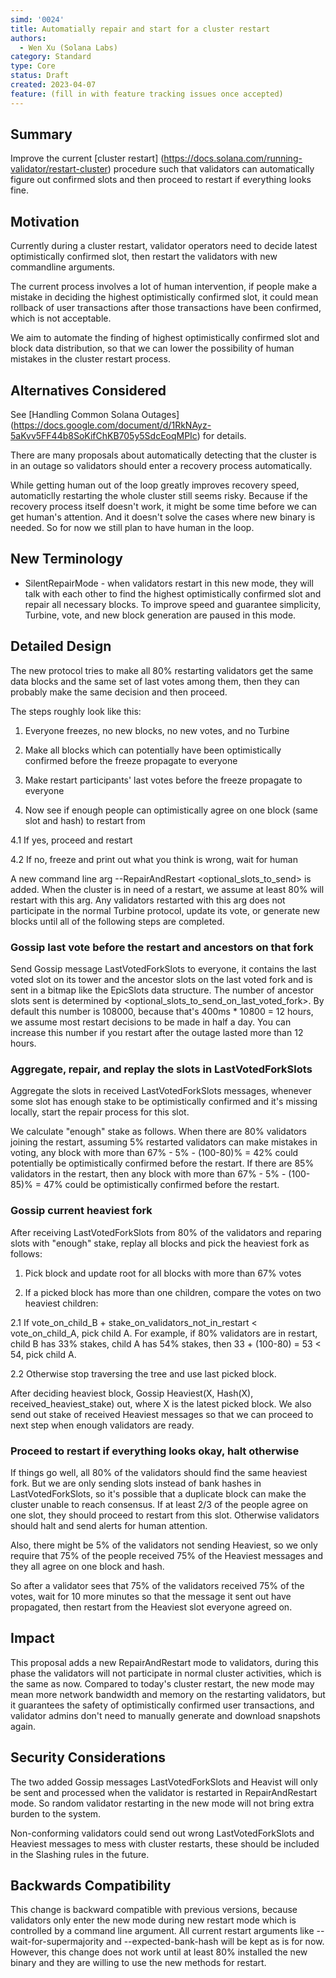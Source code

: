 ```yaml
---
simd: '0024'
title: Automatially repair and start for a cluster restart
authors:
  - Wen Xu (Solana Labs)
category: Standard
type: Core
status: Draft
created: 2023-04-07
feature: (fill in with feature tracking issues once accepted)
---
```


## Summary

Improve the current [cluster restart]
(https://docs.solana.com/running-validator/restart-cluster)
procedure such that validators can automatically figure out confirmed slots
and then proceed to restart if everything looks fine.

## Motivation

Currently during a cluster restart, validator operators need to decide latest
optimistically confirmed slot, then restart the validators with new commandline
arguments.

The current process involves a lot of human intervention, if people make a
mistake in deciding the highest optimistically confirmed slot, it could mean
rollback of user transactions after those transactions have been confirmed,
which is not acceptable.

We aim to automate the finding of highest optimistically confirmed slot and
block data distribution, so that we can lower the possibility of human mistakes
in the cluster restart process.

## Alternatives Considered

See [Handling Common Solana Outages]
(https://docs.google.com/document/d/1RkNAyz-5aKvv5FF44b8SoKifChKB705y5SdcEoqMPIc)
for details.

There are many proposals about automatically detecting that the cluster is
in an outage so validators should enter a recovery process automatically.

While getting human out of the loop greatly improves recovery speed,
automaticlly restarting the whole cluster still seems risky. Because if
the recovery process itself doesn't work, it might be some time before
we can get human's attention. And it doesn't solve the cases where new binary
is needed. So for now we still plan to have human in the loop.

## New Terminology

* SilentRepairMode - when validators restart in this new mode, they will
talk with each other to find the highest optimistically confirmed slot and
repair all necessary blocks. To improve speed and guarantee simplicity,
Turbine, vote, and new block generation are paused in this mode.

## Detailed Design

The new protocol tries to make all 80% restarting validators get the same
data blocks and the same set of last votes among them, then they can probably
make the same decision and then proceed.

The steps roughly look like this:

1. Everyone freezes, no new blocks, no new votes, and no Turbine

2. Make all blocks which can potentially have been optimistically confirmed
before the freeze propagate to everyone

3. Make restart participants' last votes before the freeze propagate to
everyone

4. Now see if enough people can optimistically agree on one block (same
slot and hash) to restart from

4.1 If yes, proceed and restart

4.2 If no, freeze and print out what you think is wrong, wait for human

A new command line arg --RepairAndRestart <optional_slots_to_send> is added.
When the cluster is in need of a restart, we assume at least 80% will restart
with this arg. Any validators restarted with this arg does not participate in
the normal Turbine protocol, update its vote, or generate new blocks until all
of the following steps are completed.

### Gossip last vote before the restart and ancestors on that fork

Send Gossip message LastVotedForkSlots to everyone, it contains the last voted
slot on its tower and the ancestor slots on the last voted fork and is sent in
a bitmap like the EpicSlots data structure. The number of ancestor slots sent
is determined by <optional_slots_to_send_on_last_voted_fork>. By default this
number is 108000, because that's 400ms * 10800 = 12 hours, we assume most
restart decisions to be made in half a day. You can increase this number if you
restart after the outage lasted more than 12 hours.

### Aggregate, repair, and replay the slots in LastVotedForkSlots

Aggregate the slots in received LastVotedForkSlots messages, whenever some slot
has enough stake to be optimistically confirmed and it's missing locally, start
the repair process for this slot.

We calculate "enough" stake as follows. When there are 80% validators joining
the restart, assuming 5% restarted validators can make mistakes in voting, any
block with more than 67% - 5% - (100-80)% = 42% could potentially be
optimistically confirmed before the restart. If there are 85% validators in the
restart, then any block with more than 67% - 5% - (100-85)% = 47% could be
optimistically confirmed before the restart.

### Gossip current heaviest fork

After receiving LastVotedForkSlots from 80% of the validators and reparing slots
with "enough" stake, replay all blocks and pick the heaviest fork as follows:

1. Pick block and update root for all blocks with more than 67% votes

2. If a picked block has more than one children, compare the votes on two
heaviest children:

2.1 If vote_on_child_B + stake_on_validators_not_in_restart < vote_on_child_A,
pick child A. For example, if 80% validators are in restart, child B has 33%
stakes, child A has 54% stakes, then 33 + (100-80) = 53 < 54, pick child A.

2.2 Otherwise stop traversing the tree and use last picked block.

After deciding heaviest block, Gossip
Heaviest(X, Hash(X), received_heaviest_stake) out, where X is the latest picked
block. We also send out stake of received Heaviest messages so that we can proceed
to next step when enough validators are ready.

### Proceed to restart if everything looks okay, halt otherwise

If things go well, all 80% of the validators should find the same heaviest fork. But
we are only sending slots instead of bank hashes in LastVotedForkSlots, so it's
possible that a duplicate block can make the cluster unable to reach consensus. If
at least 2/3 of the people agree on one slot, they should proceed to restart from
this slot. Otherwise validators should halt and send alerts for human attention.

Also, there might be 5% of the validators not sending Heaviest, so we only require
that 75% of the people received 75% of the Heaviest messages and they all agree on
one block and hash.

So after a validator sees that 75% of the validators received 75% of the votes,
wait for 10 more minutes so that the message it sent out have propagated, then
restart from the Heaviest slot everyone agreed on.

## Impact

This proposal adds a new RepairAndRestart mode to validators, during this phase
the validators will not participate in normal cluster activities, which is the
same as now. Compared to today's cluster restart, the new mode may mean more
network bandwidth and memory on the restarting validators, but it guarantees the
safety of optimistically confirmed user transactions, and validator admins don't
need to manually generate and download snapshots again. 

## Security Considerations

The two added Gossip messages LastVotedForkSlots and Heavist will only be sent and
processed when the validator is restarted in RepairAndRestart mode. So random validator
restarting in the new mode will not bring extra burden to the system.

Non-conforming validators could send out wrong LastVotedForkSlots and Heaviest
messages to mess with cluster restarts, these should be included in the Slashing
rules in the future.

## Backwards Compatibility

This change is backward compatible with previous versions, because validators only
enter the new mode during new restart mode which is controlled by a command line
argument. All current restart arguments like  --wait-for-supermajority and
--expected-bank-hash will be kept as is for now.
However, this change does not work until at least 80% installed the new binary and
they are willing to use the new methods for restart.
